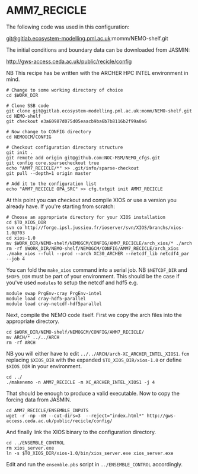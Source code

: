 # AMM7_RECICLE

The following code was used in this configuration:

git@gitlab.ecosystem-modelling.pml.ac.uk:momm/NEMO-shelf.git

The initial conditions and boundary data can be downloaded from JASMIN:

http://gws-access.ceda.ac.uk/public/recicle/config

NB This recipe has be written with the ARCHER HPC INTEL environment in mind.

```
# Change to some working directory of choice
cd $WORK_DIR

# Clone SSB code 
git clone git@gitlab.ecosystem-modelling.pml.ac.uk:momm/NEMO-shelf.git
cd NEMO-shelf
git checkout e3a60987d075d05eaacb9ba6b7b8116b2f99a0a6

# Now change to CONFIG directory
cd NEMOGCM/CONFIG

# Checkout configuration directory structure
git init .
git remote add origin git@github.com:NOC-MSM/NEMO_cfgs.git
git config core.sparsecheckout true
echo "AMM7_RECICLE/*" >> .git/info/sparse-checkout
git pull --depth=1 origin master

# Add it to the configuration list
echo "AMM7_RECICLE OPA_SRC" >> cfg.txtgit init AMM7_RECICLE
```

At this point you can checkout and compile XIOS or use a version you already have. If you're starting from scratch:

```
# Choose an appropriate directory for your XIOS installation
cd $TO_XIOS_DIR
svn co http://forge.ipsl.jussieu.fr/ioserver/svn/XIOS/branchs/xios-1.0@703
cd xios-1.0
mv $WORK_DIR/NEMO-shelf/NEMOGCM/CONFIG/AMM7_RECICLE/arch_xios/* ./arch
rm -rf $WORK_DIR/NEMO-shelf/NEMOGCM/CONFIG/AMM7_RECICLE/arch_xios
./make_xios --full --prod --arch XC30_ARCHER --netcdf_lib netcdf4_par --job 4
```

You can fold the ```make_xios``` command into a serial job. NB ```$NETCDF_DIR``` and ```$HDF5_DIR``` must be part of your environment. This should be the case if you've used ```modules``` to setup the netcdf and hdf5 e.g. 

```
module swap PrgEnv-cray PrgEnv-intel
module load cray-hdf5-parallel
module load cray-netcdf-hdf5parallel
```

Next, compile the NEMO code itself. First we copy the arch files into the appropriate directory.

```
cd $WORK_DIR/NEMO-shelf/NEMOGCM/CONFIG/AMM7_RECICLE/
mv ARCH/* ../../ARCH
rm -rf ARCH
```

NB you will either have to edit ```../../ARCH/arch-XC_ARCHER_INTEL_XIOS1.fcm``` replacing ```$XIOS_DIR``` with the expanded ```$TO_XIOS_DIR/xios-1.0``` or define ```$XIOS_DIR``` in your environment.

```
cd ../
./makenemo -n AMM7_RECICLE -m XC_ARCHER_INTEL_XIOS1 -j 4
```

That should be enough to produce a valid executable. Now to copy the forcing data from JASMIN. 

```
cd AMM7_RECICLE/ENSEMBLE_INPUTS
wget -r -np -nH --cut-dirs=3  --reject="index.html*" http://gws-access.ceda.ac.uk/public/recicle/config/
```

And finally link the XIOS binary to the configuration directory.

```
cd ../ENSEMBLE_CONTROL
rm xios_server.exe
ln -s $TO_XIOS_DIR/xios-1.0/bin/xios_server.exe xios_server.exe
```

Edit and run the ```ensemble.pbs``` script in ```../ENSEMBLE_CONTROL``` accordingly.
